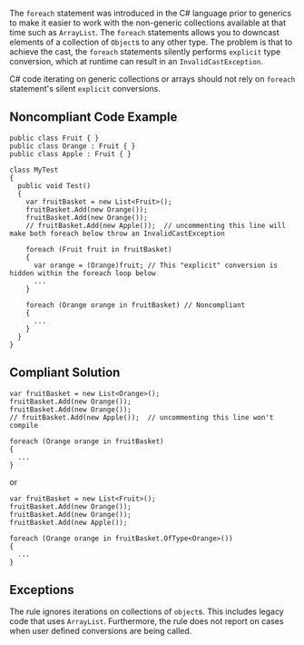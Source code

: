 
The `foreach` statement was introduced in the C# language prior to generics to make it easier to work with the non-generic collections available at that time such as `ArrayList`. The `foreach` statements allows you to downcast elements of a collection of `Object`s to any other type. The problem is that to achieve the cast, the `foreach` statements silently performs `explicit` type conversion, which at runtime can result in an `InvalidCastException`.

C# code iterating on generic collections or arrays should not rely on `foreach` statement's silent `explicit` conversions.

## Noncompliant Code Example


    public class Fruit { }
    public class Orange : Fruit { }
    public class Apple : Fruit { }
    
    class MyTest
    {
      public void Test()
      {
        var fruitBasket = new List<Fruit>();
        fruitBasket.Add(new Orange());
        fruitBasket.Add(new Orange());
        // fruitBasket.Add(new Apple());  // uncommenting this line will make both foreach below throw an InvalidCastException
    
        foreach (Fruit fruit in fruitBasket)
        {
          var orange = (Orange)fruit; // This "explicit" conversion is hidden within the foreach loop below
          ...
        }
    
        foreach (Orange orange in fruitBasket) // Noncompliant
        {
          ...
        }
      }
    }


## Compliant Solution


    var fruitBasket = new List<Orange>();
    fruitBasket.Add(new Orange());
    fruitBasket.Add(new Orange());
    // fruitBasket.Add(new Apple());  // uncommenting this line won't compile
    
    foreach (Orange orange in fruitBasket)
    {
      ...
    }


or


    var fruitBasket = new List<Fruit>();
    fruitBasket.Add(new Orange());
    fruitBasket.Add(new Orange());
    fruitBasket.Add(new Apple());
    
    foreach (Orange orange in fruitBasket.OfType<Orange>())
    {
      ...
    }


## Exceptions

The rule ignores iterations on collections of `object`s. This includes legacy code that uses `ArrayList`. Furthermore, the rule does not report on cases when user defined conversions are being called.
